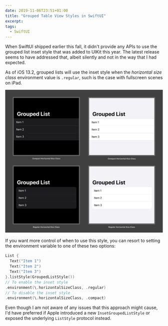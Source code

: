 ```yaml
---
date: 2019-11-06T23:51+01:00
title: "Grouped Table View Styles in SwiftUI"
excerpt:
tags:
  - SwiftUI
---
```


When SwiftUI shipped earlier this fall, it didn't provide any APIs to use the grouped list inset style that was added to UIKit this year. The latest release seems to have addressed that, albeit silently and not in the way that I had expected.

As of iOS 13.2, grouped lists will use the inset style when the _horizontal size class_ environment value is `.regular`, such is the case with fullscreen scenes on iPad.

[![Grouped Lists](assets/image-1573080693649.png)](assets/image-1573080693649.png)

If you want more control of when to use this style, you can resort to setting the environment variable to one of these two options:

```swift
List {
  Text("Item 1")
  Text("Item 2")
  Text("Item 3")
}.listStyle(GroupedListStyle())
// To enable the inset style
.environment(\.horizontalSizeClass, .regular)
// To disable the inset style
.environment(\.horizontalSizeClass, .compact)
```

Even though I am not aware of any issues that this approach might cause, I'd have preferred if Apple introduced a new `InsetGroupedListStyle` or exposed  the underlying `ListStyle` protocol instead.
